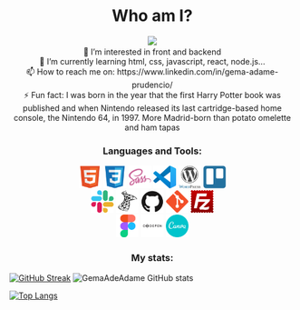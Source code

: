 
<h1 align="center">Who am I?</h1>
<div id="header" align="center">
<img src="https://media.giphy.com/media/9GI7VdtNcy79PfUPn4/giphy.gif" />
</div>
<div align="center"
👋 Hi, I’m @GemaAdeAdame a passionate web fullstack developer from Madrid (Spain) <br>
👀 I’m interested in front and backend <br>
🌱 I’m currently learning html, css, javascript, react, node.js...<br>
📫 How to reach me on: https://www.linkedin.com/in/gema-adame-prudencio/ <br>
⚡ Fun fact:  I was born in the year that the first Harry Potter book was published and when Nintendo released its last cartridge-based home console, the Nintendo 64, in 1997. More Madrid-born than potato omelette and ham tapas <br>
</div>


  <div align="center">
    <h3>Languages and Tools:</h3>
    <div>
      <img src= "https://github.com/devicons/devicon/blob/master/icons/html5/html5-original.svg" title="html5" alt="html5" width="40" height="40" />
      <img src= "https://github.com/devicons/devicon/blob/master/icons/css3/css3-original.svg" title="css3"  width="40" height="40" />
      <img src= "https://github.com/devicons/devicon/blob/master/icons/sass/sass-original.svg" title="sass" width="40" height="40" />
      <img src="https://github.com/devicons/devicon/blob/master/icons/vscode/vscode-original.svg" title="vscode" width="40" height="40" />
      <img src="https://github.com/devicons/devicon/blob/master/icons/wordpress/wordpress-original.svg" title="wp" width="40" height="40" />
      <img src="https://github.com/devicons/devicon/blob/master/icons/trello/trello-plain.svg" title="trello" width="40" height="40" /><br>
      <img src="https://github.com/devicons/devicon/blob/master/icons/slack/slack-original.svg" title="slack" width="40" height="40" /> 
      <img src="https://github.com/devicons/devicon/blob/master/icons/microsoftsqlserver/microsoftsqlserver-plain.svg" title="sql" width="40" height="40" />
      <img src="https://github.com/devicons/devicon/blob/master/icons/github/github-original.svg" title="github" width="40" height="40" />
      <img src="https://github.com/devicons/devicon/blob/master/icons/git/git-original.svg" title="git" width="40" height="40" />
      <img src="https://github.com/devicons/devicon/blob/master/icons/filezilla/filezilla-plain.svg" title="filezilla" width="40" height="40" /><br>
      <img src="https://github.com/devicons/devicon/blob/master/icons/figma/figma-original.svg" title="figma" width="40" height="40" />
      <img src="https://github.com/devicons/devicon/blob/master/icons/codepen/codepen-original-wordmark.svg" title="codepen" width="40" height="40" />
      <img src="https://github.com/devicons/devicon/blob/master/icons/canva/canva-original.svg" title="canva" width="40" height="40" />
    </div>
  </div>
  
  <h3 align="center">My stats:</h3>
  
  [![GitHub Streak](https://streak-stats.demolab.com?user=GemaAdeAdame&theme=midnight-purple&hide_border=true&date_format=M%20j%5B%2C%20Y%5D)](https://git.io/streak-stats)
  ![GemaAdeAdame GitHub stats](https://github-readme-stats.vercel.app/api?username=GemaAdeAdame&show_icons=true&theme=radical)
  
  [![Top Langs](https://github-readme-stats.vercel.app/api/top-langs/?username=GemaAdeAdame&layout=compact)](https://github.com/GemaAdeAdame/github-readme-stats)
 
<!---
GemaAdeAdame/GemaAdeAdame is a ✨ special ✨ repository because its `README.md` (this file) appears on your GitHub profile.
You can click the Preview link to take a look at your changes.
--->

